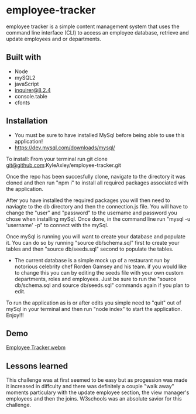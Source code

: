 # employee-tracker
employee tracker is a simple content management system that uses the command line interface (CLI) to access an employee database, retrieve and update employees and or departments. 

## Built with
* Node
* mySQL2 
* javaScript
* inquirer@8.2.4
* console.table
* cfonts


## Installation
* You must be sure to have installed MySql before being able to use this application!
* https://dev.mysql.com/downloads/mysql/

To install: From your terminal run 
git clone git@github.com:KyleAxley/employee-tracker.git

Once the repo has been succesfully clone, navigate to the directory it was cloned and then run "npm i" to install all required packages associated with the application.

After you have installed the required packages you will then need to naviagte to the db directory and then the connection.js file. You will have to change the "user" and "password" to the username and password you chose when installing mySql. Once done, in the command line run "mysql -u 'username' -p" to connect with the mySql.

Once mySql is running you will want to create your database and populate it. You can do so by running "source db/schema.sql" first to create your tables and then "source db/seeds.sql" second to populate the tables. 

* The current database is a simple mock up of a restaurant run by notorious celebrity chef Rorden Gamsey and his team. if you would like to change this you can by editing the seeds file with your own custom departments, roles and employees. Just be sure to run the "source db/schema.sql and source db/seeds.sql" commands again if you plan to edit. 

To run the application as is or after edits you simple need to "quit" out of mySql in your terminal and then run "node index" to start the application. Enjoy!!!

## Demo
[Employee Tracker.webm](https://user-images.githubusercontent.com/103543572/184052324-f8633493-0861-4419-8e8b-e95f35969c4f.webm)

## Lessons learned
This challenge was at first seemed to be easy but as progession was made it increased in diffculty and there was definitely a couple "walk away" moments particulary with the update employee section, the view manager's employees and then the joins. W3schools was an absolute savior for this challenge. 

